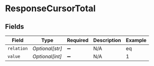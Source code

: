 # ResponseCursorTotal


## Fields

| Field              | Type               | Required           | Description        | Example            |
| ------------------ | ------------------ | ------------------ | ------------------ | ------------------ |
| `relation`         | *Optional[str]*    | :heavy_minus_sign: | N/A                | eq                 |
| `value`            | *Optional[int]*    | :heavy_minus_sign: | N/A                | 1                  |